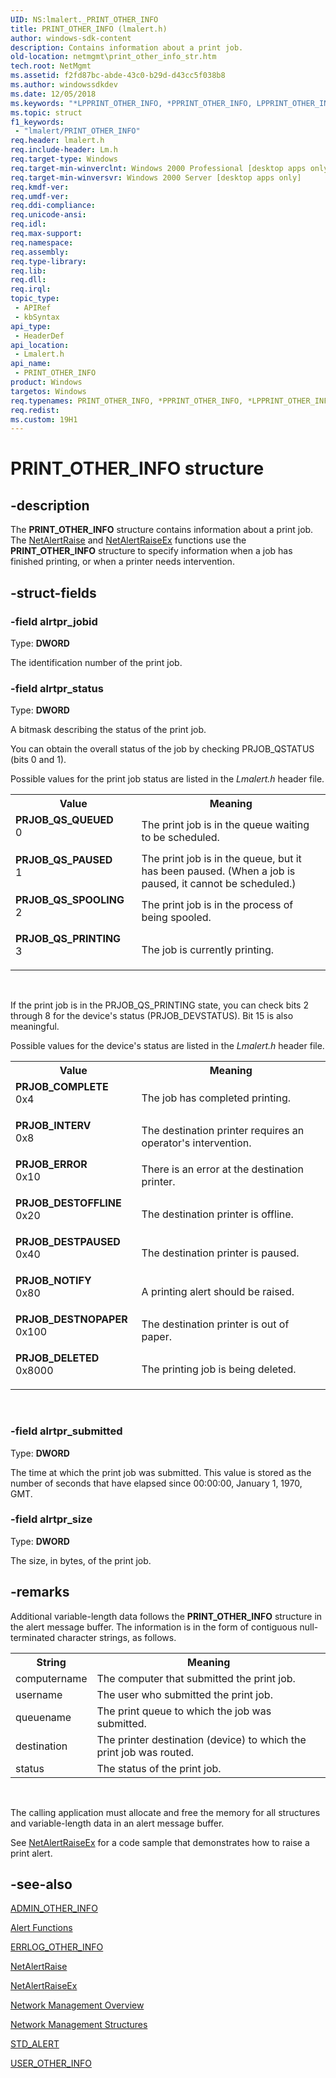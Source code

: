 ```yaml
---
UID: NS:lmalert._PRINT_OTHER_INFO
title: PRINT_OTHER_INFO (lmalert.h)
author: windows-sdk-content
description: Contains information about a print job.
old-location: netmgmt\print_other_info_str.htm
tech.root: NetMgmt
ms.assetid: f2fd87bc-abde-43c0-b29d-d43cc5f038b8
ms.author: windowssdkdev
ms.date: 12/05/2018
ms.keywords: "*LPPRINT_OTHER_INFO, *PPRINT_OTHER_INFO, LPPRINT_OTHER_INFO, LPPRINT_OTHER_INFO structure pointer [Network Management], PPRINT_OTHER_INFO, PPRINT_OTHER_INFO structure pointer [Network Management], PRINT_OTHER_INFO, PRINT_OTHER_INFO structure [Network Management], PRJOB_COMPLETE, PRJOB_DELETED, PRJOB_DESTNOPAPER, PRJOB_DESTOFFLINE, PRJOB_DESTPAUSED, PRJOB_ERROR, PRJOB_INTERV, PRJOB_NOTIFY, PRJOB_QS_PAUSED, PRJOB_QS_PRINTING, PRJOB_QS_QUEUED, PRJOB_QS_SPOOLING, _win32_print_other_info_str, lmalert/LPPRINT_OTHER_INFO, lmalert/PPRINT_OTHER_INFO, lmalert/PRINT_OTHER_INFO, netmgmt.print_other_info_str"
ms.topic: struct
f1_keywords: 
 - "lmalert/PRINT_OTHER_INFO"
req.header: lmalert.h
req.include-header: Lm.h
req.target-type: Windows
req.target-min-winverclnt: Windows 2000 Professional [desktop apps only]
req.target-min-winversvr: Windows 2000 Server [desktop apps only]
req.kmdf-ver: 
req.umdf-ver: 
req.ddi-compliance: 
req.unicode-ansi: 
req.idl: 
req.max-support: 
req.namespace: 
req.assembly: 
req.type-library: 
req.lib: 
req.dll: 
req.irql: 
topic_type:
 - APIRef
 - kbSyntax
api_type:
 - HeaderDef
api_location:
 - Lmalert.h
api_name:
 - PRINT_OTHER_INFO
product: Windows
targetos: Windows
req.typenames: PRINT_OTHER_INFO, *PPRINT_OTHER_INFO, *LPPRINT_OTHER_INFO
req.redist: 
ms.custom: 19H1
---
```


# PRINT_OTHER_INFO structure


## -description


The
				<b>PRINT_OTHER_INFO</b> structure contains information about a print job. The 
<a href="https://docs.microsoft.com/windows/desktop/api/lmalert/nf-lmalert-netalertraise">NetAlertRaise</a> and 
<a href="https://docs.microsoft.com/windows/desktop/api/lmalert/nf-lmalert-netalertraiseex">NetAlertRaiseEx</a> functions use the 
<b>PRINT_OTHER_INFO</b> structure to specify information when a job has finished printing, or when a printer needs intervention.


## -struct-fields




### -field alrtpr_jobid

Type: <b>DWORD</b>

The identification number of the print job.


### -field alrtpr_status

Type: <b>DWORD</b>

A bitmask describing the status of the print job. 




You can obtain the overall status of the job by checking PRJOB_QSTATUS (bits 0 and 1). 

Possible values for the print job status are listed in the <i>Lmalert.h</i> header file.


<table>
<tr>
<th>Value</th>
<th>Meaning</th>
</tr>
<tr>
<td width="40%"><a id="PRJOB_QS_QUEUED"></a><a id="prjob_qs_queued"></a><dl>
<dt><b>PRJOB_QS_QUEUED</b></dt>
<dt>0</dt>
</dl>
</td>
<td width="60%">
The print job is in the queue waiting to be scheduled.

</td>
</tr>
<tr>
<td width="40%"><a id="PRJOB_QS_PAUSED"></a><a id="prjob_qs_paused"></a><dl>
<dt><b>PRJOB_QS_PAUSED</b></dt>
<dt>1</dt>
</dl>
</td>
<td width="60%">
The print job is in the queue, but it has been paused. (When a job is paused, it cannot be scheduled.)

</td>
</tr>
<tr>
<td width="40%"><a id="PRJOB_QS_SPOOLING"></a><a id="prjob_qs_spooling"></a><dl>
<dt><b>PRJOB_QS_SPOOLING</b></dt>
<dt>2</dt>
</dl>
</td>
<td width="60%">
The print job is in the process of being spooled.

</td>
</tr>
<tr>
<td width="40%"><a id="PRJOB_QS_PRINTING"></a><a id="prjob_qs_printing"></a><dl>
<dt><b>PRJOB_QS_PRINTING</b></dt>
<dt>3</dt>
</dl>
</td>
<td width="60%">
The job is currently printing.

</td>
</tr>
</table>
 

If the print job is in the PRJOB_QS_PRINTING state, you can check bits 2 through 8 for the device's status (PRJOB_DEVSTATUS). Bit 15 is also meaningful.

Possible values for the device's status are listed in the <i>Lmalert.h</i> header file.


<table>
<tr>
<th>Value</th>
<th>Meaning</th>
</tr>
<tr>
<td width="40%"><a id="PRJOB_COMPLETE"></a><a id="prjob_complete"></a><dl>
<dt><b>PRJOB_COMPLETE</b></dt>
<dt>0x4</dt>
</dl>
</td>
<td width="60%">
The job has completed printing.

</td>
</tr>
<tr>
<td width="40%"><a id="PRJOB_INTERV"></a><a id="prjob_interv"></a><dl>
<dt><b>PRJOB_INTERV</b></dt>
<dt>0x8</dt>
</dl>
</td>
<td width="60%">
The destination printer requires an operator's intervention.

</td>
</tr>
<tr>
<td width="40%"><a id="PRJOB_ERROR"></a><a id="prjob_error"></a><dl>
<dt><b>PRJOB_ERROR</b></dt>
<dt>0x10</dt>
</dl>
</td>
<td width="60%">
There is an error at the destination printer.

</td>
</tr>
<tr>
<td width="40%"><a id="PRJOB_DESTOFFLINE"></a><a id="prjob_destoffline"></a><dl>
<dt><b>PRJOB_DESTOFFLINE</b></dt>
<dt>0x20</dt>
</dl>
</td>
<td width="60%">
The destination printer is offline.

</td>
</tr>
<tr>
<td width="40%"><a id="PRJOB_DESTPAUSED"></a><a id="prjob_destpaused"></a><dl>
<dt><b>PRJOB_DESTPAUSED</b></dt>
<dt>0x40</dt>
</dl>
</td>
<td width="60%">
The destination printer is paused.

</td>
</tr>
<tr>
<td width="40%"><a id="PRJOB_NOTIFY"></a><a id="prjob_notify"></a><dl>
<dt><b>PRJOB_NOTIFY</b></dt>
<dt>0x80</dt>
</dl>
</td>
<td width="60%">
A printing alert should be raised.

</td>
</tr>
<tr>
<td width="40%"><a id="PRJOB_DESTNOPAPER"></a><a id="prjob_destnopaper"></a><dl>
<dt><b>PRJOB_DESTNOPAPER</b></dt>
<dt>0x100</dt>
</dl>
</td>
<td width="60%">
The destination printer is out of paper.

</td>
</tr>
<tr>
<td width="40%"><a id="PRJOB_DELETED"></a><a id="prjob_deleted"></a><dl>
<dt><b>PRJOB_DELETED</b></dt>
<dt>0x8000</dt>
</dl>
</td>
<td width="60%">
The printing job is being deleted.

</td>
</tr>
</table>
 


### -field alrtpr_submitted

Type: <b>DWORD</b>

The time at which the print job was submitted. This value is stored as the number of seconds that have elapsed since 00:00:00, January 1, 1970, GMT.


### -field alrtpr_size

Type: <b>DWORD</b>

The size, in bytes, of the print job.


## -remarks



Additional variable-length data follows the 
<b>PRINT_OTHER_INFO</b> structure in the alert message buffer. The information is in the form of contiguous null-terminated character strings, as follows.


<table>
<tr>
<th>String</th>
<th>Meaning</th>
</tr>
<tr>
<td>computername</td>
<td>The computer that submitted the print job.</td>
</tr>
<tr>
<td>username</td>
<td>The user who submitted the print job.</td>
</tr>
<tr>
<td>queuename</td>
<td>The print queue to which the job was submitted.</td>
</tr>
<tr>
<td>destination</td>
<td>The printer destination (device) to which the print job was routed.</td>
</tr>
<tr>
<td>status</td>
<td>The status of the print job.</td>
</tr>
</table>
 



The calling application must allocate and free the memory for all structures and variable-length data in an alert message buffer.

See 
<a href="https://docs.microsoft.com/windows/desktop/api/lmalert/nf-lmalert-netalertraiseex">NetAlertRaiseEx</a> for a code sample that demonstrates how to raise a print alert.




## -see-also




<a href="https://docs.microsoft.com/windows/desktop/api/lmalert/ns-lmalert-_admin_other_info">ADMIN_OTHER_INFO</a>



<a href="https://docs.microsoft.com/windows/desktop/NetMgmt/alert-functions">Alert Functions</a>



<a href="https://docs.microsoft.com/windows/desktop/api/lmalert/ns-lmalert-_errlog_other_info">ERRLOG_OTHER_INFO</a>



<a href="https://docs.microsoft.com/windows/desktop/api/lmalert/nf-lmalert-netalertraise">NetAlertRaise</a>



<a href="https://docs.microsoft.com/windows/desktop/api/lmalert/nf-lmalert-netalertraiseex">NetAlertRaiseEx</a>



<a href="https://docs.microsoft.com/windows/desktop/NetMgmt/network-management">Network Management Overview</a>



<a href="https://docs.microsoft.com/windows/desktop/NetMgmt/network-management-structures">Network Management Structures</a>



<a href="https://docs.microsoft.com/windows/desktop/api/lmalert/ns-lmalert-_std_alert">STD_ALERT</a>



<a href="https://docs.microsoft.com/windows/desktop/api/lmalert/ns-lmalert-_user_other_info">USER_OTHER_INFO</a>
 

 

